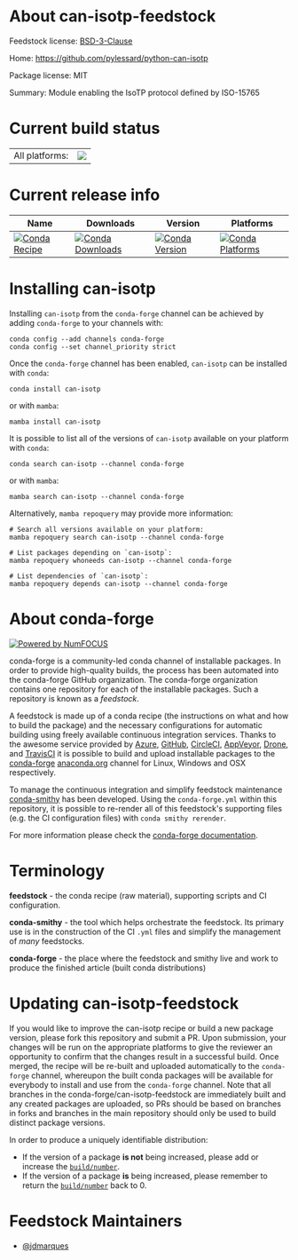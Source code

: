 About can-isotp-feedstock
=========================

Feedstock license: [BSD-3-Clause](https://github.com/conda-forge/can-isotp-feedstock/blob/main/LICENSE.txt)

Home: https://github.com/pylessard/python-can-isotp

Package license: MIT

Summary: Module enabling the IsoTP protocol defined by ISO-15765

Current build status
====================


<table><tr><td>All platforms:</td>
    <td>
      <a href="https://dev.azure.com/conda-forge/feedstock-builds/_build/latest?definitionId=21272&branchName=main">
        <img src="https://dev.azure.com/conda-forge/feedstock-builds/_apis/build/status/can-isotp-feedstock?branchName=main">
      </a>
    </td>
  </tr>
</table>

Current release info
====================

| Name | Downloads | Version | Platforms |
| --- | --- | --- | --- |
| [![Conda Recipe](https://img.shields.io/badge/recipe-can--isotp-green.svg)](https://anaconda.org/conda-forge/can-isotp) | [![Conda Downloads](https://img.shields.io/conda/dn/conda-forge/can-isotp.svg)](https://anaconda.org/conda-forge/can-isotp) | [![Conda Version](https://img.shields.io/conda/vn/conda-forge/can-isotp.svg)](https://anaconda.org/conda-forge/can-isotp) | [![Conda Platforms](https://img.shields.io/conda/pn/conda-forge/can-isotp.svg)](https://anaconda.org/conda-forge/can-isotp) |

Installing can-isotp
====================

Installing `can-isotp` from the `conda-forge` channel can be achieved by adding `conda-forge` to your channels with:

```
conda config --add channels conda-forge
conda config --set channel_priority strict
```

Once the `conda-forge` channel has been enabled, `can-isotp` can be installed with `conda`:

```
conda install can-isotp
```

or with `mamba`:

```
mamba install can-isotp
```

It is possible to list all of the versions of `can-isotp` available on your platform with `conda`:

```
conda search can-isotp --channel conda-forge
```

or with `mamba`:

```
mamba search can-isotp --channel conda-forge
```

Alternatively, `mamba repoquery` may provide more information:

```
# Search all versions available on your platform:
mamba repoquery search can-isotp --channel conda-forge

# List packages depending on `can-isotp`:
mamba repoquery whoneeds can-isotp --channel conda-forge

# List dependencies of `can-isotp`:
mamba repoquery depends can-isotp --channel conda-forge
```


About conda-forge
=================

[![Powered by
NumFOCUS](https://img.shields.io/badge/powered%20by-NumFOCUS-orange.svg?style=flat&colorA=E1523D&colorB=007D8A)](https://numfocus.org)

conda-forge is a community-led conda channel of installable packages.
In order to provide high-quality builds, the process has been automated into the
conda-forge GitHub organization. The conda-forge organization contains one repository
for each of the installable packages. Such a repository is known as a *feedstock*.

A feedstock is made up of a conda recipe (the instructions on what and how to build
the package) and the necessary configurations for automatic building using freely
available continuous integration services. Thanks to the awesome service provided by
[Azure](https://azure.microsoft.com/en-us/services/devops/), [GitHub](https://github.com/),
[CircleCI](https://circleci.com/), [AppVeyor](https://www.appveyor.com/),
[Drone](https://cloud.drone.io/welcome), and [TravisCI](https://travis-ci.com/)
it is possible to build and upload installable packages to the
[conda-forge](https://anaconda.org/conda-forge) [anaconda.org](https://anaconda.org/)
channel for Linux, Windows and OSX respectively.

To manage the continuous integration and simplify feedstock maintenance
[conda-smithy](https://github.com/conda-forge/conda-smithy) has been developed.
Using the ``conda-forge.yml`` within this repository, it is possible to re-render all of
this feedstock's supporting files (e.g. the CI configuration files) with ``conda smithy rerender``.

For more information please check the [conda-forge documentation](https://conda-forge.org/docs/).

Terminology
===========

**feedstock** - the conda recipe (raw material), supporting scripts and CI configuration.

**conda-smithy** - the tool which helps orchestrate the feedstock.
                   Its primary use is in the construction of the CI ``.yml`` files
                   and simplify the management of *many* feedstocks.

**conda-forge** - the place where the feedstock and smithy live and work to
                  produce the finished article (built conda distributions)


Updating can-isotp-feedstock
============================

If you would like to improve the can-isotp recipe or build a new
package version, please fork this repository and submit a PR. Upon submission,
your changes will be run on the appropriate platforms to give the reviewer an
opportunity to confirm that the changes result in a successful build. Once
merged, the recipe will be re-built and uploaded automatically to the
`conda-forge` channel, whereupon the built conda packages will be available for
everybody to install and use from the `conda-forge` channel.
Note that all branches in the conda-forge/can-isotp-feedstock are
immediately built and any created packages are uploaded, so PRs should be based
on branches in forks and branches in the main repository should only be used to
build distinct package versions.

In order to produce a uniquely identifiable distribution:
 * If the version of a package **is not** being increased, please add or increase
   the [``build/number``](https://docs.conda.io/projects/conda-build/en/latest/resources/define-metadata.html#build-number-and-string).
 * If the version of a package **is** being increased, please remember to return
   the [``build/number``](https://docs.conda.io/projects/conda-build/en/latest/resources/define-metadata.html#build-number-and-string)
   back to 0.

Feedstock Maintainers
=====================

* [@jdmarques](https://github.com/jdmarques/)

